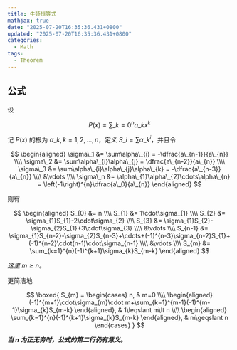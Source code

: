 ```yaml
---
title: 牛顿恒等式
mathjax: true
date: "2025-07-20T16:35:36.431+0800"
updated: "2025-07-20T16:35:36.431+0800"
categories:
  - Math
tags:
  - Theorem
---
```


## 公式

设

$$
P\left(x\right)=\sum\_{k=0}^{n}a\_{k}x^{k}
$$

记 $P\left(x\right)$ 的根为 $\alpha\_{k},k=1,2,\ldots,n$，定义 $S\_{i}=\sum \alpha\_{k}^{i}$，并且令

$$
\begin{aligned}
  \sigma\_1 &= \sum\alpha\_{i} = -\dfrac{a\_{n-1}}{a\_{n}} \\\\
  \sigma\_2 &= \sum\alpha\_{i}\alpha\_{j} = \dfrac{a\_{n-2}}{a\_{n}} \\\\
  \sigma\_3 &= \sum\alpha\_{i}\alpha\_{j}\alpha\_{k} = -\dfrac{a\_{n-3}}{a\_{n}} \\\\
  &\vdots \\\\
  \sigma\_n &= \alpha\_{1}\alpha\_{2}\cdots\alpha\_{n} = \left(-1\right)^{n}\dfrac{a\_0}{a\_{n}}
\end{aligned}
$$

则有

$$
\begin{aligned}
  S_{0} &= n \\\\
  S_{1} &= 1\cdot\sigma_{1} \\\\
  S_{2} &= \sigma_{1}S_{1}-2\cdot\sigma_{2} \\\\
  S_{3} &= \sigma_{1}S_{2}-\sigma_{2}S_{1}+3\cdot\sigma_{3} \\\\
  &\vdots \\\\
  S_{n-1} &= \sigma_{1}S_{n-2}-\sigma_{2}S_{n-3}+\cdots+(-1)^{n-3}\sigma_{n-2}S_{1}+(-1)^{n-2}\cdot(n-1)\cdot\sigma_{n-1} \\\\
  &\vdots \\\\
  S_{m} &= \sum_{k=1}^{n}(-1)^{k+1}\sigma_{k}S_{m-k}
\end{aligned}
$$

*这里 $m\geqslant n$。*

更简洁地

$$
\boxed{
  S_{m} =
  \begin{cases}
    n, & m=0
    \\\\
    \begin{aligned}
    (-1)^{m+1}\cdot\sigma_{m}\cdot m+\sum_{k=1}^{m-1}(-1)^{m-1}\sigma_{k}S_{m-k}
    \end{aligned}, & 1\leqslant m\lt n
    \\\\
    \begin{aligned}
      \sum_{k=1}^{n}(-1)^{k+1}\sigma_{k}S_{m-k}
    \end{aligned}, & m\geqslant n
  \end{cases}
}
$$

***当 $n$ 为正无穷时，公式的第二行仍有意义。***
